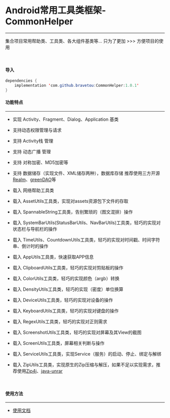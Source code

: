 # Android常用工具类框架-CommonHelper

---

集合项目常用帮助类、工具类、各大组件基类等...
只为了更加 >>> 方便项目的使用

<br/>

#### 导入

```java
dependencies {
    implementation 'com.github.bravetou:CommonHelper:1.0.1'
}
```


#### 功能特点

---

 - 实现 Activity、Fragment、Dialog、Application 基类
 - 支持动态权限管理与请求
 - 支持 Activity栈 管理
 - 支持 动态广播 管理
 - 支持 对称加密、MD5加密等
 - 支持 数据储存（实现文件、XML储存两种），数据库存储 推荐使用三方开源[Realm](https://github.com/realm/realm-java)、[greenDAO](https://github.com/greenrobot/greenDAO)等
 
 - 载入 网络帮助工具类
 - 载入 AssetUtils工具类，实现对assets资源包下文件的存取
 - 载入 SpannableString工具类，告别繁琐的（图文混排）操作
 - 载入 SystemBarUtils(StatusBarUtils、NavBarUtils)工具类，轻巧的实现对状态栏与导航栏的操作
 - 载入 TimeUtils、CountdownUtils工具类，轻巧的实现对时间戳、时间字符串、倒计时的操作
 - 载入 AppUtils工具类，快速获取APP信息
 - 载入 ClipboardUtils工具类，轻巧的实现对剪贴板的操作
 - 载入 ColorUtils工具类，轻巧的实现颜色（argb）转换
 - 载入 DensityUtils工具类，轻巧的实现（密度）单位换算
 - 载入 DeviceUtils工具类，轻巧的实现对设备的操作
 - 载入 KeyboardUtils工具类，轻巧的实现对键盘的操作
 - 载入 RegexUtils工具类，轻巧的实现对正则需求
 - 载入 ScreenshotUtils工具类，轻巧的实现对屏幕及其View的截图
 - 载入 ScreenUtils工具类，屏幕相关判断与操作
 - 载入 ServiceUtils工具类，实现Service（服务）的启动、停止、绑定与解绑
 - 载入 ZipUtils工具类，实现原生的Zip压缩与解压，如果不足以实现需求，推荐使用[Zip4j](http://www.lingala.net/zip4j/)、[java-unrar](http://www.java2s.com/Code/Jar/j/Downloadjavaunrar05jar.htm)
 
<br/>

#### 使用方法

---

 - [使用文档](/art/usage.md)

